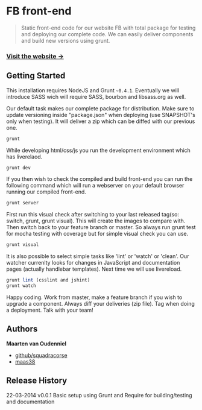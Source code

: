 # FB front-end 

> Static front-end code for our website FB with total package for testing and deploying our complete code. We can easily deliver components and build new versions using grunt.

### [Visit the website →](http://squadracorse.github.io/setup-front-end)

## Getting Started
This installation requires NodeJS and Grunt `~0.4.1`. Eventually we will introduce SASS wich will require SASS, bourbon and libsass.org as well.

Our default task makes our complete package for distribution. Make sure to update versioning inside "package.json" when deploying (use SNAPSHOT's only when testing). It will deliver a zip which can be diffed with our previous one.

```bash
grunt
```

While developing html/css/js you run the development environment which has liverelaod.

```bash
grunt dev
```

If you then wish to check the compiled and build front-end you can run the following command which will run a webserver on your default browser running our compiled front-end.

```bash
grunt server
```

First run this visual check after switching to your last released tag(so: switch, grunt, grunt visual). This will create the images to compare with. Then switch back to your feature branch or master. So always run grunt test for mocha testing with coverage but for simple visual check you can use.

```bash
grunt visual
```

It is also possible to select simple tasks like 'lint' or 'watch' or 'clean'. Our watcher currenlty looks for changes in JavaScript and documentation pages (actually handlebar templates). Next time we will use livereload.

```js
grunt lint (csslint and jshint)
grunt watch
```

Happy coding. Work from master, make a feature branch if you wish to upgrade a component. Always diff your deliveries (zip file). Tag when doing a deployment. Talk with your team!

## Authors

**Maarten van Oudenniel**

+ [github/squadracorse](http://squadracorse.github.io/setup-front-end)
+ [maas38](http://maas38.com)


## Release History

22-03-2014 v0.0.1 Basic setup using Grunt and Require for building/testing and documentation
